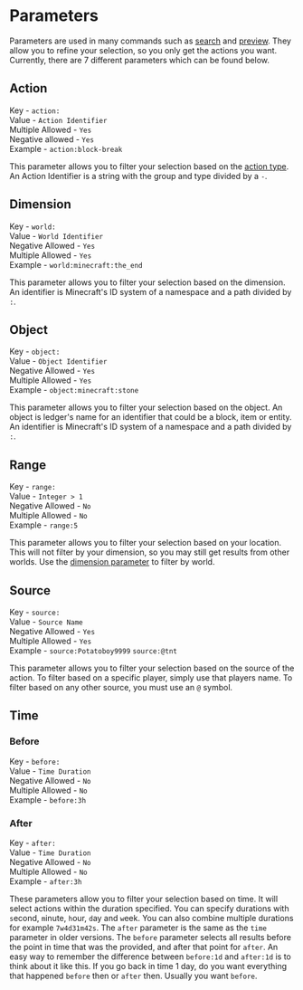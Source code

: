 # Parameters
Parameters are used in many commands such as [search](commands/search.md) and [preview](commands/preview.md).
They allow you to refine your selection, so you only get the actions you want.
Currently, there are 7 different parameters which can be found below.

## Action
Key - `action:`  
Value - `Action Identifier`  
Multiple Allowed - `Yes`  
Negative allowed - `Yes`    
Example - `action:block-break`

This parameter allows you to filter your selection based on the [action type](actions.md).
An Action Identifier is a string with the group and type divided by a `-`.

## Dimension
Key - `world:`  
Value - `World Identifier`  
Negative Allowed - `Yes`  
Multiple Allowed - `Yes`  
Example - `world:minecraft:the_end`

This parameter allows you to filter your selection based on the dimension.
An identifier is Minecraft's ID system of a namespace and a path divided by `:`.

## Object
Key - `object:`  
Value - `Object Identifier`  
Negative Allowed - `Yes`  
Multiple Allowed - `Yes`  
Example - `object:minecraft:stone`

This parameter allows you to filter your selection based on the object.
An object is ledger's name for an identifier that could be a block, item or entity.
An identifier is Minecraft's ID system of a namespace and a path divided by `:`.

## Range
Key - `range:`  
Value - `Integer > 1`  
Negative Allowed - `No`  
Multiple Allowed - `No`  
Example - `range:5`

This parameter allows you to filter your selection based on your location.
This will not filter by your dimension, so you may still get results from other worlds.
Use the [dimension parameter](#dimension) to filter by world.

## Source
Key - `source:`  
Value - `Source Name`  
Negative Allowed - `Yes`  
Multiple Allowed - `Yes`  
Example - `source:Potatoboy9999` `source:@tnt`

This parameter allows you to filter your selection based on the source of the action.
To filter based on a specific player, simply use that players name.
To filter based on any other source, you must use an `@` symbol.

## Time

### Before
Key - `before:`  
Value - `Time Duration`  
Negative Allowed - `No`  
Multiple Allowed - `No`  
Example - `before:3h`

### After
Key - `after:`  
Value - `Time Duration`  
Negative Allowed - `No`  
Multiple Allowed - `No`  
Example - `after:3h`

These parameters allow you to filter your selection based on time.
It will select actions within the duration specified.
You can specify durations with `s`econd, `m`inute, `h`our, `d`ay and `w`eek.
You can also combine multiple durations for example `7w4d31m42s`.
The `after` parameter is the same as the `time` parameter in older versions.
The `before` parameter selects all results before the point in time that was the provided, and after that point for `after`.
An easy way to remember the difference between `before:1d` and `after:1d` is to think about it like this.
If you go back in time 1 day, do you want everything that happened `before` then or `after` then.
Usually you want `before`.